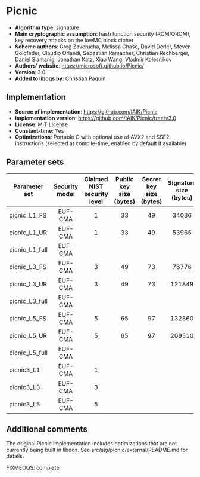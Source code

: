 Picnic
======

- **Algorithm type**: signature
- **Main cryptographic assumption**: hash function security (ROM/QROM), key recovery attacks on the lowMC block cipher
- **Scheme authors**: Greg Zaverucha, Melissa Chase, David Derler, Steven Goldfeder, Claudio Orlandi, Sebastian Ramacher, Christian Rechberger, Daniel Slamanig, Jonathan Katz, Xiao Wang, Vladmir Kolesnikov
- **Authors' website**: https://microsoft.github.io/Picnic/
- **Version**: 3.0
- **Added to liboqs by**: Christian Paquin

Implementation
--------------

- **Source of implementation**: https://github.com/IAIK/Picnic
- **Implementation version**: https://github.com/IAIK/Picnic/tree/v3.0
- **License**: MIT License
- **Constant-time**: Yes
- **Optimizations**: Portable C with optional use of AVX2 and SSE2 instructions (selected at compile-time, enabled by default if available)

Parameter sets
--------------

| Parameter set   | Security model | Claimed NIST security level | Public key size (bytes) | Secret key size (bytes) | Signature size (bytes) |
|-----------------|:--------------:|:---------------------------:|:-----------------------:|:-----------------------:|:----------------------:|
| picnic_L1_FS    |     EUF-CMA    |              1              |            33           |            49           |          34036         |
| picnic_L1_UR    |     EUF-CMA    |              1              |            33           |            49           |          53965         |
| picnic_L1_full  |     EUF-CMA    |
| picnic_L3_FS    |     EUF-CMA    |              3              |            49           |            73           |          76776         |
| picnic_L3_UR    |     EUF-CMA    |              3              |            49           |            73           |         121849         |
| picnic_L3_full  |     EUF-CMA    |
| picnic_L5_FS    |     EUF-CMA    |              5              |            65           |            97           |         132860         |
| picnic_L5_UR    |     EUF-CMA    |              5              |            65           |            97           |         209510         |
| picnic_L5_full  |     EUF-CMA    |
| picnic3_L1      |     EUF-CMA    |              1              |
| picnic3_L3      |     EUF-CMA    |              3              |
| picnic3_L5      |     EUF-CMA    |              5              |

Additional comments
-------------------

The original Picnic implementation includes optimizations that are not currently being built in liboqs. See src/sig/picnic/external/README.md for details.

FIXMEOQS: complete